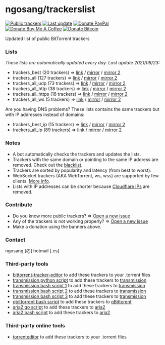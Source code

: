 # ngosang/trackerslist

[![Public trackers](https://img.shields.io/badge/Public%20trackers-127-blue.svg)](#)
[![Last update](https://img.shields.io/badge/Last%20update-2021/08/23-blue.svg)](#)
[![Donate PayPal](https://img.shields.io/badge/Donate-PayPal-green.svg)](https://www.paypal.com/cgi-bin/webscr?cmd=_s-xclick&hosted_button_id=X5NJLLX5GLTV6&source=url)
[![Donate Buy Me A Coffee](https://img.shields.io/badge/Donate-Buy%20me%20a%20coffee-yellow.svg)](https://www.buymeacoffee.com/ngosang)
[![Donate Bitcoin](https://img.shields.io/badge/Donate-Bitcoin-orange.svg)](https://en.cryptobadges.io/donate/1FTTQ5moNHf3FFCaDYXRfoF5gCLUvqfbNu)

Updated list of public BitTorrent trackers

### Lists
*These lists are automatically updated every day. Last update 2021/08/23:*

* trackers_best (20 trackers) => [link](https://ngosang.github.io/trackerslist/trackers_best.txt) / [mirror](https://raw.githubusercontent.com/ngosang/trackerslist/master/trackers_best.txt) / [mirror 2](https://cdn.jsdelivr.net/gh/ngosang/trackerslist/trackers_best.txt)
* trackers_all (127 trackers) => [link](https://ngosang.github.io/trackerslist/trackers_all.txt) / [mirror](https://raw.githubusercontent.com/ngosang/trackerslist/master/trackers_all.txt) / [mirror 2](https://cdn.jsdelivr.net/gh/ngosang/trackerslist/trackers_all.txt)
* trackers_all_udp (73 trackers) => [link](https://ngosang.github.io/trackerslist/trackers_all_udp.txt) / [mirror](https://raw.githubusercontent.com/ngosang/trackerslist/master/trackers_all_udp.txt) / [mirror 2](https://cdn.jsdelivr.net/gh/ngosang/trackerslist/trackers_all_udp.txt)
* trackers_all_http (38 trackers) => [link](https://ngosang.github.io/trackerslist/trackers_all_http.txt) / [mirror](https://raw.githubusercontent.com/ngosang/trackerslist/master/trackers_all_http.txt) / [mirror 2](https://cdn.jsdelivr.net/gh/ngosang/trackerslist/trackers_all_http.txt)
* trackers_all_https (16 trackers) => [link](https://ngosang.github.io/trackerslist/trackers_all_https.txt) / [mirror](https://raw.githubusercontent.com/ngosang/trackerslist/master/trackers_all_https.txt) / [mirror 2](https://cdn.jsdelivr.net/gh/ngosang/trackerslist/trackers_all_https.txt)
* trackers_all_ws (5 trackers) => [link](https://ngosang.github.io/trackerslist/trackers_all_ws.txt) / [mirror](https://raw.githubusercontent.com/ngosang/trackerslist/master/trackers_all_ws.txt) / [mirror 2](https://cdn.jsdelivr.net/gh/ngosang/trackerslist/trackers_all_ws.txt)

Are you having DNS problems? These lists contains the same trackers but with IP addresses instead of domains:
* trackers_best_ip (15 trackers) => [link](https://ngosang.github.io/trackerslist/trackers_best_ip.txt) / [mirror](https://raw.githubusercontent.com/ngosang/trackerslist/master/trackers_best_ip.txt) / [mirror 2](https://cdn.jsdelivr.net/gh/ngosang/trackerslist/trackers_best_ip.txt)
* trackers_all_ip (89 trackers) => [link](https://ngosang.github.io/trackerslist/trackers_all_ip.txt) / [mirror](https://raw.githubusercontent.com/ngosang/trackerslist/master/trackers_all_ip.txt) / [mirror 2](https://cdn.jsdelivr.net/gh/ngosang/trackerslist/trackers_all_ip.txt)

### Notes
* A bot automatically checks the trackers and updates the lists.
* Trackers with the same domain or pointing to the same IP address are removed. Check out the [blacklist](blacklist.txt).
* Trackers are sorted by popularity and latency (from best to worst).
* WebSocket trackers (AKA WebTorrent, ws, wss) are supported by few clients. [More info](https://webtorrent.io).
* Lists with IP addresses can be shorter because [Cloudflare IPs](https://www.cloudflare.com/ips/) are removed.

### Contribute
* Do you know more public trackers? => [Open a new issue](https://github.com/ngosang/trackerslist/issues/new)
* Any of the trackers is not working properly? => [Open a new issue](https://github.com/ngosang/trackerslist/issues/new)
* Make a donation using the banners above.

### Contact
ngosang [@] hotmail [.es]

### Third-party tools
* [bittorrent-tracker-editor](https://github.com/GerryFerdinandus/bittorrent-tracker-editor) to add these trackers to your .torrent files
* [transmission python script](https://github.com/blind-oracle/transmission-trackers) to add these trackers to [transmission](https://github.com/transmission/transmission)
* [transmission bash script 1](https://github.com/AndrewMarchukov/tracker-add) to add these trackers to [transmission](https://github.com/transmission/transmission)
* [transmission bash script 2](https://github.com/oilervoss/transmission) to add these trackers to [transmission](https://github.com/transmission/transmission)
* [transmission bash script 3](https://github.com/Jorman/Scripts#addtransmissiontrackerssh) to add these trackers to [transmission](https://github.com/transmission/transmission)
* [qbittorrent bash script](https://github.com/Jorman/Scripts#addqbittorrenttrackerssh) to add these trackers to [qBittorent](https://github.com/qbittorrent/qBittorrent)
* [aria2 go script](https://github.com/rocket049/aria2-trackers) to add these trackers to [aria2](https://github.com/aria2/aria2)
* [aria2 bash script](https://github.com/wuyuansushen/aria2c_TrackersList) to add these trackers to [aria2](https://github.com/aria2/aria2)

### Third-party online tools
* [torrenteditor](http://torrenteditor.com) to add these trackers to your .torrent files

